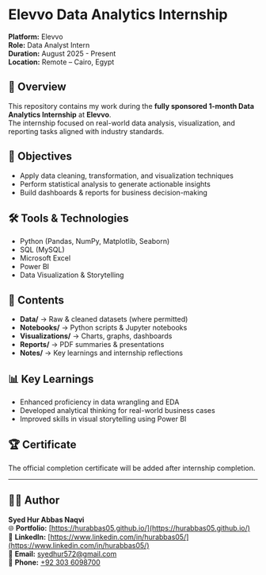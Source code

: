 # Elevvo Data Analytics Internship 

**Platform:** Elevvo    
**Role:** Data Analyst Intern  
**Duration:** August 2025 - Present  
**Location:** Remote – Cairo, Egypt

## 📌 Overview
This repository contains my work during the **fully sponsored 1-month Data Analytics Internship** at **Elevvo**.  
The internship focused on real-world data analysis, visualization, and reporting tasks aligned with industry standards.

## 🎯 Objectives
- Apply data cleaning, transformation, and visualization techniques
- Perform statistical analysis to generate actionable insights
- Build dashboards & reports for business decision-making

## 🛠️ Tools & Technologies
- Python (Pandas, NumPy, Matplotlib, Seaborn)
- SQL (MySQL)
- Microsoft Excel
- Power BI
- Data Visualization & Storytelling

## 📂 Contents
- **Data/** → Raw & cleaned datasets (where permitted)
- **Notebooks/** → Python scripts & Jupyter notebooks
- **Visualizations/** → Charts, graphs, dashboards
- **Reports/** → PDF summaries & presentations
- **Notes/** → Key learnings and internship reflections

## 📊 Key Learnings
- Enhanced proficiency in data wrangling and EDA
- Developed analytical thinking for real-world business cases
- Improved skills in visual storytelling using Power BI

## 🏆 Certificate
The official completion certificate will be added after internship completion.

---
## 🙋‍♂️ Author

**Syed Hur Abbas Naqvi**  
🌐 **Portfolio:** [https://hurabbas05.github.io/](https://hurabbas05.github.io/)  
🔗 **LinkedIn:**  [https://www.linkedin.com/in/hurabbas05/](https://www.linkedin.com/in/hurabbas05/)  
📧 **Email:**     [syedhur572@gmail.com](mailto:syedhur572@gmail.com)  
📱  **Phone:**     [+92 303 6098700](tel:+923036098700)
